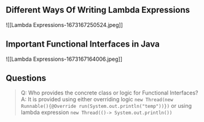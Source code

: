 ## Different Ways Of Writing Lambda Expressions
![[Lambda Expressions-1673167250524.jpeg]]

## Important Functional Interfaces in Java
![[Lambda Expressions-1673167164006.jpeg]]

## Questions
>Q: Who provides the concrete class or logic for Functional Interfaces?
>A: It is provided using either overriding logic `new Thread(new Runnable(){@Override run(System.out.println("temp"))})`  or using lambda expression `new Thread(()-> System.out.println())`

